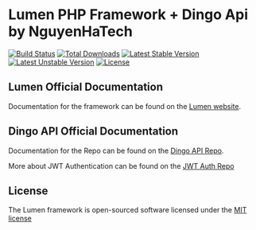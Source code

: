 # Lumen PHP Framework + Dingo Api by NguyenHaTech

[![Build Status](https://travis-ci.org/laravel/lumen-framework.svg)](https://travis-ci.org/laravel/lumen-framework)
[![Total Downloads](https://poser.pugx.org/laravel/lumen-framework/d/total.svg)](https://packagist.org/packages/laravel/lumen-framework)
[![Latest Stable Version](https://poser.pugx.org/laravel/lumen-framework/v/stable.svg)](https://packagist.org/packages/laravel/lumen-framework)
[![Latest Unstable Version](https://poser.pugx.org/laravel/lumen-framework/v/unstable.svg)](https://packagist.org/packages/laravel/lumen-framework)
[![License](https://poser.pugx.org/laravel/lumen-framework/license.svg)](https://packagist.org/packages/laravel/lumen-framework)

## Lumen Official Documentation

Documentation for the framework can be found on the [Lumen website](http://lumen.laravel.com/docs).

## Dingo API Official Documentation

Documentation for the Repo can be found on the [Dingo API Repo](https://github.com/dingo/api/wiki).

More about JWT Authentication can be found on the [JWT Auth Repo](https://github.com/tymondesigns/jwt-auth/wiki)

## License

The Lumen framework is open-sourced software licensed under the [MIT license](http://opensource.org/licenses/MIT)
